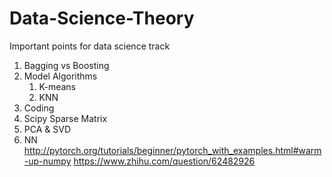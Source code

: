 # Data-Science-Theory
Important points for data science track

   1. Bagging vs Boosting
   2. Model Algorithms
      1. K-means
      2. KNN
   3. Coding
   4. Scipy Sparse Matrix
   5. PCA & SVD
   6. NN
      http://pytorch.org/tutorials/beginner/pytorch_with_examples.html#warm-up-numpy
      https://www.zhihu.com/question/62482926
